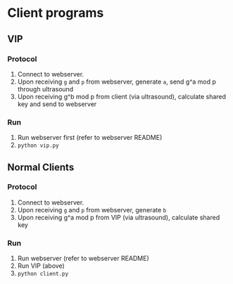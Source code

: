 # Client programs

## VIP

### Protocol

1. Connect to webserver.
2. Upon receiving `g` and `p` from webserver, generate `a`, send g^a mod p through ultrasound
3. Upon receiving g^b mod p from client (via ultrasound), calculate shared key and send to webserver

### Run

1. Run webserver first (refer to webserver README)
2. `python vip.py`

## Normal Clients

### Protocol

1. Connect to webserver.
2. Upon receiving `g` and `p` from webserver, generate `b`
3. Upon receiving g^a mod p from VIP (via ultrasound), calculate shared key

### Run

1. Run webserver (refer to webserver README)
2. Run VIP (above)
3. `python client.py`
